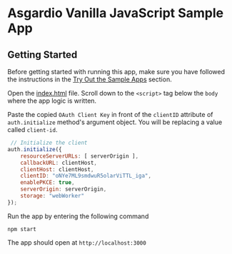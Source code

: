 # Asgardio Vanilla JavaScript Sample App
## Getting Started
Before getting started with running this app, make sure you have followed the instructions in the [Try Out the Sample Apps](../../README.md#try-out-the-sample-apps) section.


Open the [index.html](index.html) file. Scroll down to the `<script>` tag below the `body` where the app logic is written.

Paste the copied `OAuth Client Key` in front of the `clientID` attribute of `auth.initialize` method's argument object. You will be replacing a value called `client-id`.
```javascript
 // Initialize the client
auth.initialize({
    resourceServerURLs: [ serverOrigin ],
    callbackURL: clientHost,
    clientHost: clientHost,
    clientID: "oNYe7ML9smdwuR5olarViTTL_iga",
    enablePKCE: true,
    serverOrigin: serverOrigin,
    storage: "webWorker"
});
```

Run the app by entering the following command
```
npm start
```
The app should open at `http://localhost:3000`
